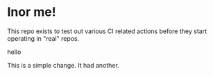 # Inor me!

This repo exists to test out various CI related actions before they start operating in "real" repos.


hello

<!--

ponylang/action-testing@0.51.3

corral add github.com/ponylang/action-testing.git --version 0.51.3

other stuff

corral add github.com/ponylang/action-testing.git -v 0.51.3

-->

This is a simple change. It had another.

